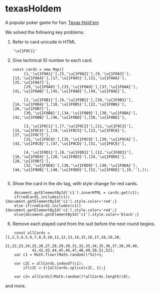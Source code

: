 # texasHoldem
A popular poker game for fun: [Texas Hold'em](https://kietpawpan.github.io/texasHoldem/)

We solved the following key problems:
1. Refer to card unicode in HTML
   ```
   '\u{1F0C1}'
   ```
3. Give technical ID number to each card.
   ```
   const cards = new Map([ 
		[1,'\u{1F0A1}'],[5,'\u{1F0A2}'],[9,'\u{1F0A3}'],[13,'\u{1F0A4}'],[17,'\u{1F0A5}'],[21,'\u{1F0A6}'],[25,'\u{1F0A7}'],
		[29,'\u{1F0A8}'],[33,'\u{1F0A9}'],[37,'\u{1F0AA}'],[41,'\u{1F0AB}'],[45,'\u{1F0AD}'],[49,'\u{1F0AE}'],

		[2,'\u{1F0B1}'],[6,'\u{1F0B2}'],[10,'\u{1F0B3}'],[14,'\u{1F0B4}'],[18,'\u{1F0B5}'],[22,'\u{1F0B6}'],[26,'\u{1F0B7}'],
		[30,'\u{1F0B8}'],[34,'\u{1F0B9}'],[38,'\u{1F0BA}'],[42,'\u{1F0BB}'],[46,'\u{1F0BD}'],[50,'\u{1F0BE}'],

		[3,'\u{1F0C1}'],[7,'\u{1F0C2}'],[11,'\u{1F0C3}'],[15,'\u{1F0C4}'],[19,'\u{1F0C5}'],[23,'\u{1F0C6}'],[27,'\u{1F0C7}'],
		[31,'\u{1F0C8}'],[35,'\u{1F0C9}'],[39,'\u{1F0CA}'],[43,'\u{1F0CB}'],[47,'\u{1F0CD}'],[51,'\u{1F0CE}'],

		[4,'\u{1F0D1}'],[8,'\u{1F0D2}'],[12,'\u{1F0D3}'],[16,'\u{1F0D4}'],[20,'\u{1F0D5}'],[24,'\u{1F0D6}'],[28,'\u{1F0D7}'],
		[32,'\u{1F0D8}'],[36,'\u{1F0D9}'],[40,'\u{1F0DA}'],[44,'\u{1F0DB}'],[48,'\u{1F0DD}'],[52,'\u{1F0DE}'],[0,''],]);
```
```
5. Show the card in the div tag, with style change for red cards.
```
	document.getElementById('c1').innerHTML = cards.get(c1);
	if(redCard1.includes(c1)){document.getElementById('c1').style.color='red';}
	else if(redCard2.includes(c1)){document.getElementById('c1').style.color='red';}
	else{document.getElementById('c1').style.color='black';}

```
   
6. Remove each played card from the suit before the next round begins.
```
	const allCards = [1,2,3,4,5,6,7,8,9,10,11,12,13,14,15,16,17,18,19,20,
			21,22,23,24,25,26,27,28,29,30,31,32,33,34,35,36,37,38,39,40,
			41,42,43,44,45,46,47,48,49,50,51,52];
	var c1 = Math.floor(Math.random()*52)+1;

	var c2C = allCards.indexOf(c1);
		if(c2C >-1){allCards.splice(c2C, 1);}

	var c2= allCards[(Math.random()*allCards.length)|0];

```
and more.
